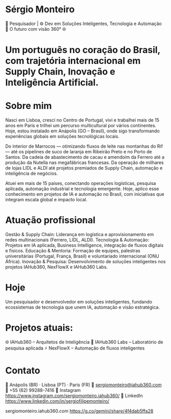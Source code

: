 # Sérgio Monteiro
🔬 Pesquisador | ⚙️ Dev em Soluções Inteligentes, Tecnologia e Automação
🤖 O futuro com visão 360° 🌐

# Um português no coração do Brasil, com trajetória internacional em Supply Chain, Inovação e Inteligência Artificial.

# Sobre mim
Nasci em Lisboa, cresci no Centro de Portugal, vivi e trabalhei mais de 15 anos em Paris e trilhei um percurso multicultural por vários continentes. Hoje, estou instalado em Anápolis (GO – Brasil), onde sigo transformando experiências globais em soluções tecnológicas locais.

Do interior de Marrocos — otimizando fluxos de leite nas montanhas do Rif — até os pipelines de suco de laranja em Ribeirão Preto e no Porto de Santos.
Da cadeia de abastecimento de cacau e amendoim da Ferrero até a produção da Nutella nas megafábricas francesas.
Da operação de milhares de lojas LIDL e ALDI até projetos premiados de Supply Chain, automação e inteligência de negócios.

Atuei em mais de 15 países, conectando operações logísticas, pesquisa aplicada, automação industrial e tecnologia emergente. Hoje, aplico esse conhecimento em projetos de IA e automação no Brasil, com iniciativas que integram escala global e impacto local.

# Atuação profissional
Gestão & Supply Chain: Liderança em logística e aprovisionamento em redes multinacionais (Ferrero, LIDL, ALDI).
Tecnologia & Automação: Projetos em IA aplicada, Business Intelligence, integração de fluxos digitais e físicos.
Educação & Mentoria: Formação de equipes, palestras universitárias (Portugal, França, Brasil) e voluntariado internacional (ONU África).
Inovação & Pesquisa: Desenvolvimento de soluções inteligentes nos projetos IAHub360, NexFlowX e IAHub360 Labs.

# Hoje
Um pesquisador e desenvolvedor em soluções inteligentes, fundando ecossistemas de tecnologia que unem IA, automação e visão estratégica.

# Projetos atuais:
🌐 IAHub360
 – Arquitetos de Inteligência
🔬 IAHub360 Labs
 – Laboratório de pesquisa aplicada
⚡ NexFlowX
 – Automação de fluxos inteligentes

# Contato

📍 Anápolis (BR) · Lisboa (PT) · Paris (FR)
📧 sergiomonteiro@iahub360.com
📱 +55 (62) 99288-7416 
📸 Instagram https://www.instagram.com/sergiomonteiro.iahub360/
🔗 LinkedIn https://www.linkedin.com/in/sergiofilipemonteiro/

sergiomonteiro.iahub360.com
https://g.co/gemini/share/4f4dab5ffa28
